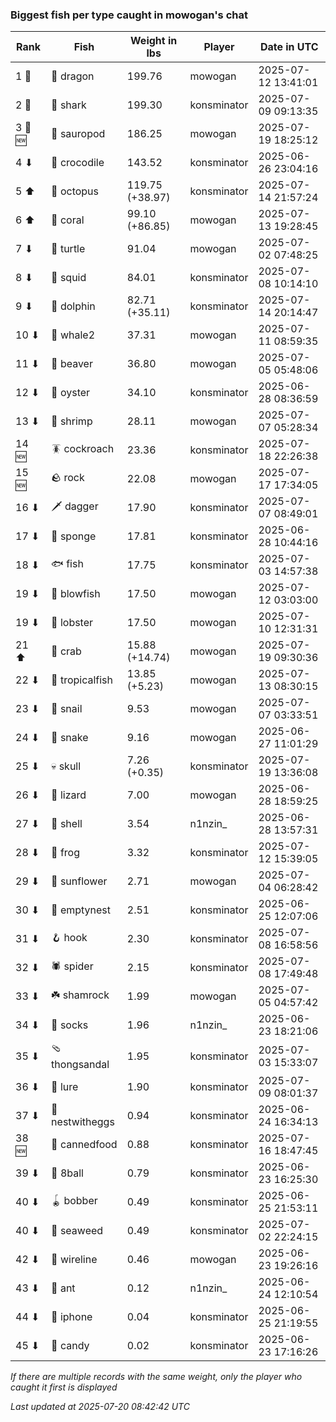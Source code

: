 ### Biggest fish per type caught in mowogan's chat
| Rank | Fish | Weight in lbs | Player | Date in UTC |
|------|--------|-----------|---------|------|
| 1 🥇  | 🐉 dragon | 199.76 | mowogan | 2025-07-12 13:41:01 |
| 2 🥈  | 🦈 shark | 199.30 | konsminator | 2025-07-09 09:13:35 |
| 3 🥉 🆕 | 🦕 sauropod | 186.25 | mowogan | 2025-07-19 18:25:12 |
| 4 ⬇ | 🐊 crocodile | 143.52 | konsminator | 2025-06-26 23:04:16 |
| 5 ⬆ | 🐙 octopus | 119.75 (+38.97) | konsminator | 2025-07-14 21:57:24 |
| 6 ⬆ | 🪸 coral | 99.10 (+86.85) | mowogan | 2025-07-13 19:28:45 |
| 7 ⬇ | 🐢 turtle | 91.04 | mowogan | 2025-07-02 07:48:25 |
| 8 ⬇ | 🦑 squid | 84.01 | konsminator | 2025-07-08 10:14:10 |
| 9 ⬇ | 🐬 dolphin | 82.71 (+35.11) | konsminator | 2025-07-14 20:14:47 |
| 10 ⬇ | 🐋 whale2 | 37.31 | mowogan | 2025-07-11 08:59:35 |
| 11 ⬇ | 🦫 beaver | 36.80 | mowogan | 2025-07-05 05:48:06 |
| 12 ⬇ | 🦪 oyster | 34.10 | konsminator | 2025-06-28 08:36:59 |
| 13 ⬇ | 🦐 shrimp | 28.11 | mowogan | 2025-07-07 05:28:34 |
| 14 🆕 | 🪳 cockroach | 23.36 | konsminator | 2025-07-18 22:26:38 |
| 15 🆕 | 🪨 rock | 22.08 | mowogan | 2025-07-17 17:34:05 |
| 16 ⬇ | 🗡️ dagger | 17.90 | konsminator | 2025-07-07 08:49:01 |
| 17 ⬇ | 🧽 sponge | 17.81 | konsminator | 2025-06-28 10:44:16 |
| 18 ⬇ | 🐟 fish | 17.75 | konsminator | 2025-07-03 14:57:38 |
| 19 ⬇ | 🐡 blowfish | 17.50 | mowogan | 2025-07-12 03:03:00 |
| 19 ⬇ | 🦞 lobster | 17.50 | mowogan | 2025-07-10 12:31:31 |
| 21 ⬆ | 🦀 crab | 15.88 (+14.74) | mowogan | 2025-07-19 09:30:36 |
| 22 ⬇ | 🐠 tropicalfish | 13.85 (+5.23) | mowogan | 2025-07-13 08:30:15 |
| 23 ⬇ | 🐌 snail | 9.53 | mowogan | 2025-07-07 03:33:51 |
| 24 ⬇ | 🐍 snake | 9.16 | mowogan | 2025-06-27 11:01:29 |
| 25 ⬇ | 💀 skull | 7.26 (+0.35) | konsminator | 2025-07-19 13:36:08 |
| 26 ⬇ | 🦎 lizard | 7.00 | mowogan | 2025-06-28 18:59:25 |
| 27 ⬇ | 🐚 shell | 3.54 | n1nzin_ | 2025-06-28 13:57:31 |
| 28 ⬇ | 🐸 frog | 3.32 | konsminator | 2025-07-12 15:39:05 |
| 29 ⬇ | 🌻 sunflower | 2.71 | mowogan | 2025-07-04 06:28:42 |
| 30 ⬇ | 🪹 emptynest | 2.51 | konsminator | 2025-06-25 12:07:06 |
| 31 ⬇ | 🪝 hook | 2.30 | konsminator | 2025-07-08 16:58:56 |
| 32 ⬇ | 🕷️ spider | 2.15 | konsminator | 2025-07-08 17:49:48 |
| 33 ⬇ | ☘️ shamrock | 1.99 | mowogan | 2025-07-05 04:57:42 |
| 34 ⬇ | 🧦 socks | 1.96 | n1nzin_ | 2025-06-23 18:21:06 |
| 35 ⬇ | 🩴 thongsandal | 1.95 | konsminator | 2025-07-03 15:33:07 |
| 36 ⬇ | 🎏 lure | 1.90 | konsminator | 2025-07-09 08:01:37 |
| 37 ⬇ | 🪺 nestwitheggs | 0.94 | konsminator | 2025-06-24 16:34:13 |
| 38 🆕 | 🥫 cannedfood | 0.88 | konsminator | 2025-07-16 18:47:45 |
| 39 ⬇ | 🎱 8ball | 0.79 | konsminator | 2025-06-23 16:25:30 |
| 40 ⬇ | 🪀 bobber | 0.49 | konsminator | 2025-06-25 21:53:11 |
| 40 ⬇ | 🌿 seaweed | 0.49 | konsminator | 2025-07-02 22:24:15 |
| 42 ⬇ | 🧵 wireline | 0.46 | mowogan | 2025-06-23 19:26:16 |
| 43 ⬇ | 🐜 ant | 0.12 | n1nzin_ | 2025-06-24 12:10:54 |
| 44 ⬇ | 📱 iphone | 0.04 | konsminator | 2025-06-25 21:19:55 |
| 45 ⬇ | 🍬 candy | 0.02 | konsminator | 2025-06-23 17:16:26 |

_If there are multiple records with the same weight, only the player who caught it first is displayed_

_Last updated at 2025-07-20 08:42:42 UTC_